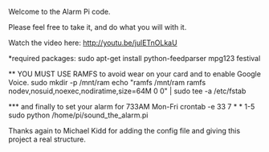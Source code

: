 Welcome to the Alarm Pi code.

Please feel free to take it, and do what you will with it.

Watch the video here:  http://youtu.be/julETnOLkaU

*required packages:
sudo apt-get install python-feedparser mpg123 festival

** YOU MUST USE RAMFS to avoid wear on your card and to enable Google Voice.
sudo mkdir -p /mnt/ram
echo "ramfs       /mnt/ram ramfs   nodev,nosuid,noexec,nodiratime,size=64M   0 0" | sudo tee -a /etc/fstab 

*** and finally to set your alarm for 733AM Mon-Fri
crontab -e 33 7 * * 1-5 sudo python /home/pi/sound_the_alarm.pi

Thanks again to Michael Kidd for adding the config file and giving this project a real structure.  
